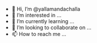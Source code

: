 - 👋 Hi, I’m @yallamandachalla
- 👀 I’m interested in ...
- 🌱 I’m currently learning ...
- 💞️ I’m looking to collaborate on ...
- 📫 How to reach me ...

<!---
yallamandachalla/yallamandachalla is a ✨ special ✨ repository because its `README.md` (this file) appears on your GitHub profile.
You can click the Preview link to take a look at your changes.
--->
